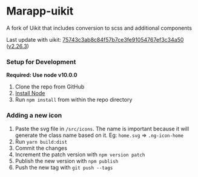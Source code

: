 # Marapp-uikit

A fork of Uikit that includes conversion to scss and additional components

Last update with uikit: [75743c3ab8c84f57b7ce3fe91054767ef3c34a50](https://github.com/uikit/uikit/commit/75743c3ab8c84f57b7ce3fe91054767ef3c34a50) ([v2.26.3](https://github.com/uikit/uikit/releases/tag/v2.26.3))

### Setup for Development

**Required: Use node v10.0.0**

1. Clone the repo from GitHub
2. [Install Node](https://nodejs.org/en/download/)
3. Run `npm install` from within the repo directory

### Adding a new icon
1. Paste the svg file in `/src/icons`. The name is important because it will generate the class name based on it. Eg: `home.svg` => `.ng-icon-home`
2. Run `yarn build:dist`
3. Commit the changes
4. Increment the patch version with `npm version patch`
5. Publish the new version with `npm publish`
6. Push the new tag with `git push --tags`
